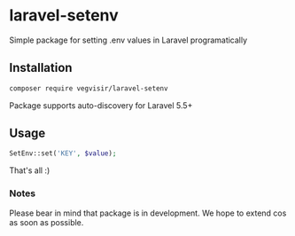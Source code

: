 # laravel-setenv
Simple package for setting .env values in Laravel programatically

## Installation

```bash
composer require vegvisir/laravel-setenv
```

Package supports auto-discovery for Laravel 5.5+

## Usage

```php
SetEnv::set('KEY', $value);
```

That's all :)

### Notes

Please bear in mind that package is in development. We hope to extend cos as soon as possible.
